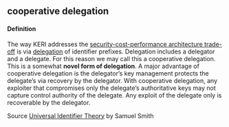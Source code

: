 ## cooperative delegation

<h4>Definition</h4><p>The way KERI addresses the <a href="security-cost-performance-architecture-trade-off">security-cost-performance architecture trade-off</a> is via <a href="delegation">delegation</a> of identifier prefixes. Delegation includes a delegator and a delegate. For this reason we may call this a cooperative delegation. This is a somewhat <strong>novel form of delegation</strong>. A major advantage of cooperative delegation is the delegator’s key management protects the delegate’s via recovery by the delegator. With cooperative delegation, any exploiter that compromises only the delegate’s authoritative keys may not capture control authority of the delegate. Any exploit of the delegate only is recoverable by the delegator. </p><p>Source <a href="https://github.com/SmithSamuelM/Papers/blob/master/whitepapers/IdentifierTheory_web.pdf">Universal Identifier Theory</a> by Samuel Smith</p>

